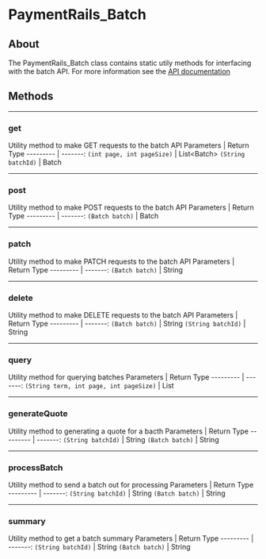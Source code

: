# PaymentRails_Batch

## About
The PaymentRails_Batch class contains static utily methods for interfacing with the batch API. For more information see the [API documentation](http://docs.paymentrails.com/#payments)

## **Methods**
---
### **get**
Utility method to make GET requests to the batch API
Parameters | Return Type
--------- | -------:
`(int page, int pageSize)` | List\<Batch\>
`(String batchId)` | Batch

---
### **post**
Utility method to make POST requests to the batch API
Parameters | Return Type
--------- | -------:
`(Batch batch)` | Batch

---
### **patch**
Utility method to make PATCH requests to the batch API
Parameters | Return Type
--------- | -------:
`(Batch batch)` | String

---
### **delete**
Utility method to make DELETE requests to the batch API
Parameters | Return Type
--------- | -------:
`(Batch batch)` | String
`(String batchId)` | String

---
### **query**
Utility method for querying batches
Parameters | Return Type
--------- | -------:
`(String term, int page, int pageSize)` | List<Batch>

---
### **generateQuote**
Utility method to generating a quote for a bacth
Parameters | Return Type
--------- | -------:
`(String batchId)` | String
`(Batch batch)` | String

---
### **processBatch**
Utility method to send a batch out for processing
Parameters | Return Type
--------- | -------:
`(String batchId)` | String
`(Batch batch)` | String

---
### **summary**
Utility method to get a batch summary
Parameters | Return Type
--------- | -------:
`(String batchId)` | String
`(Batch batch)` | String